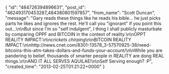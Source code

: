  {
   "id": "484726394896631",
   "post_id": "462493170453287_484380801597857",
   "from_name": "Scott Duncan",
   "message": "Gary reads these things like he reads his bible... he just picks parts he likes and ignores the rest. He'll call you \"ignorant\" if you point this out...\n\nBut since I'm so \"self indulgent\", I thing I shall publicly masturbate by comparing OPPF and BITCOIN in the context of reality.\n\nOPPT REALITY IMPACT:\n\n*crickets chirping*\n\nBITCOIN REALITY IMPACT:\n\nhttp://news.cnet.com/8301-13578_3-57570925-38/need-bitcoins-this-atm-takes-dollars-and-funds-your-account/\n\nWhile you are pandering to belief, thousands of smarter people in REALITY are dong REAL things.\n\nAND IT ALL SERVES AQUILAE!\n\nSelf Serving enough? :P",
   "created_time": "2013-02-25T01:21:22+0000"
 }
